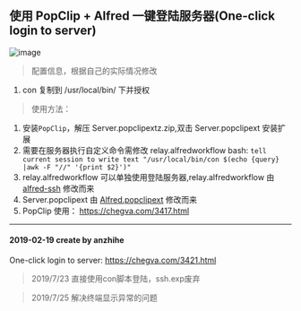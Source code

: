 ## 使用 PopClip + Alfred 一键登陆服务器(One-click login to server)
![image](https://github.com/anzhihe/Efficient-office/blob/master/one-click-login-server/Alfred-Server-demo.gif)
> 配置信息，根据自己的实际情况修改
1. con 复制到 /usr/local/bin/ 下并授权
> 使用方法：
1. 安装`PopClip`，解压 Server.popclipextz.zip,双击 Server.popclipext 安装扩展
2. 需要在服务器执行自定义命令需修改 relay.alfredworkflow bash: `tell current session to write text "/usr/local/bin/con $(echo {query} |awk -F "//" '{print $2}')"`
3. relay.alfredworkflow 可以单独使用登陆服务器,relay.alfredworkflow 由 [alfred-ssh](https://github.com/deanishe/alfred-ssh) 修改而来
4. Server.popclipext 由 [Alfred.popclipext](https://github.com/pilotmoon/PopClip-Extensions/blob/master/extensions/Alfred.popclipextz) 修改而来
5. PopClip 使用： https://chegva.com/3417.html

---

#### 2019-02-19 create by anzhihe
One-click login to server: https://chegva.com/3421.html

> 2019/7/23 直接使用con脚本登陆，ssh.exp废弃

> 2019/7/25 解决终端显示异常的问题
